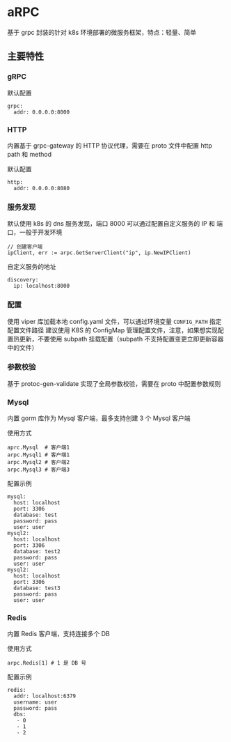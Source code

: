 # aRPC
基于 grpc 封装的针对 k8s 环境部署的微服务框架，特点：轻量、简单

## 主要特性

### gRPC
默认配置
```
grpc:
  addr: 0.0.0.0:8000
```

### HTTP
内置基于 grpc-gateway 的 HTTP 协议代理，需要在 proto 文件中配置 http path 和 method

默认配置
```
http:
  addr: 0.0.0.0:8080
```

### 服务发现
默认使用 k8s 的 dns 服务发现，端口 8000
可以通过配置自定义服务的 IP 和 端口，一般于开发环境

```
// 创建客户端
ipClient, err := arpc.GetServerClient("ip", ip.NewIPClient)
```

自定义服务的地址
```
discovery:
  ip: localhost:8000
```

### 配置
使用 viper 库加载本地 config.yaml 文件，可以通过环境变量 `CONFIG_PATH` 指定配置文件路径
建议使用 K8S 的 ConfigMap 管理配置文件，注意，如果想实现配置热更新，不要使用 subpath 挂载配置（subpath 不支持配置变更立即更新容器中的文件）

### 参数校验
基于 protoc-gen-validate 实现了全局参数校验，需要在 proto 中配置参数规则

### Mysql
内置 gorm 库作为 Mysql 客户端，最多支持创建 3 个 Mysql 客户端

使用方式
```
aprc.Mysql  # 客户端1
arpc.Mysql1 # 客户端1
arpc.Mysql2 # 客户端2
arpc.Mysql3 # 客户端3
```

配置示例
```
mysql: 
  host: localhost
  port: 3306
  database: test
  password: pass
  user: user
mysql2: 
  host: localhost
  port: 3306
  database: test2
  password: pass
  user: user
mysql2: 
  host: localhost
  port: 3306
  database: test3
  password: pass
  user: user
```

### Redis
内置 Redis 客户端，支持连接多个 DB

使用方式
```
arpc.Redis[1] # 1 是 DB 号
```

配置示例
```
redis:
  addr: localhost:6379
  username: user
  password: pass
  dbs: 
   - 0
   - 1
   - 2
```